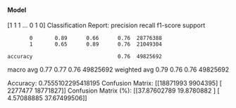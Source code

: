 #### Model
[1 1 1 ... 0 1 0]
Classification Report:
              precision    recall  f1-score   support

           0       0.89      0.66      0.76  28776388
           1       0.65      0.89      0.76  21049304

    accuracy                           0.76  49825692
   macro avg       0.77      0.77      0.76  49825692
weighted avg       0.79      0.76      0.76  49825692

Accuracy: 0.7555102295418195
Confusion Matrix:
[[18871993  9904395]
 [ 2277477 18771827]]
Confusion Matrix (%):
[[37.87602789 19.8780882 ]
 [ 4.57088885 37.67499506]]
